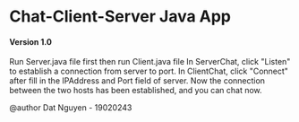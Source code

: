 # Chat-Client-Server Java App

#### Version 1.0
Run Server.java file first then run Client.java file
In ServerChat, click "Listen" to establish a connection from server to port.
In ClientChat, click "Connect" after fill in the IPAddress and Port field of server.
Now the connection between the two hosts has been established, and you can chat now.

@author Dat Nguyen - 19020243
